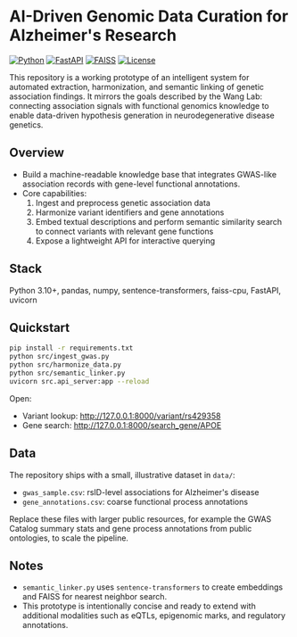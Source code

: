 # AI-Driven Genomic Data Curation for Alzheimer's Research
[![Python](https://img.shields.io/badge/python-3.10%2B-blue.svg)](https://www.python.org/)
[![FastAPI](https://img.shields.io/badge/FastAPI-Framework-green.svg)](https://fastapi.tiangolo.com/)
[![FAISS](https://img.shields.io/badge/FAISS-Semantic_Search-orange.svg)](https://github.com/facebookresearch/faiss)
[![License](https://img.shields.io/badge/license-MIT-lightgrey.svg)](LICENSE)

This repository is a working prototype of an intelligent system for automated extraction, harmonization, and semantic linking of genetic association findings. It mirrors the goals described by the Wang Lab: connecting association signals with functional genomics knowledge to enable data-driven hypothesis generation in neurodegenerative disease genetics.

## Overview
- Build a machine-readable knowledge base that integrates GWAS-like association records with gene-level functional annotations.
- Core capabilities:
  1. Ingest and preprocess genetic association data
  2. Harmonize variant identifiers and gene annotations
  3. Embed textual descriptions and perform semantic similarity search to connect variants with relevant gene functions
  4. Expose a lightweight API for interactive querying

## Stack
Python 3.10+, pandas, numpy, sentence-transformers, faiss-cpu, FastAPI, uvicorn

## Quickstart
```bash
pip install -r requirements.txt
python src/ingest_gwas.py
python src/harmonize_data.py
python src/semantic_linker.py
uvicorn src.api_server:app --reload
```

Open:
- Variant lookup: http://127.0.0.1:8000/variant/rs429358
- Gene search: http://127.0.0.1:8000/search_gene/APOE

## Data
The repository ships with a small, illustrative dataset in `data/`:
- `gwas_sample.csv`: rsID-level associations for Alzheimer's disease
- `gene_annotations.csv`: coarse functional process annotations

Replace these files with larger public resources, for example the GWAS Catalog summary stats and gene process annotations from public ontologies, to scale the pipeline.

## Notes
- `semantic_linker.py` uses `sentence-transformers` to create embeddings and FAISS for nearest neighbor search.
- This prototype is intentionally concise and ready to extend with additional modalities such as eQTLs, epigenomic marks, and regulatory annotations.

